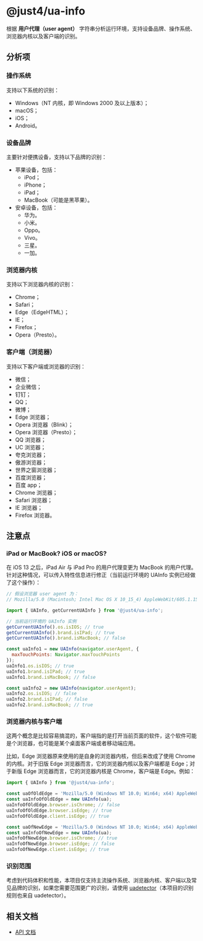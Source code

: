 # @just4/ua-info

根据 **用户代理（user agent）** 字符串分析运行环境，支持设备品牌、操作系统、浏览器内核以及客户端的识别。

## 分析项

### 操作系统

支持以下系统的识别：

- Windows（NT 内核，即 Windows 2000 及以上版本）；
- macOS；
- iOS；
- Android。

### 设备品牌

主要针对便携设备，支持以下品牌的识别：

- 苹果设备，包括：
  - iPod；
  - iPhone；
  - iPad；
  - MacBook（可能是黑苹果）。
- 安卓设备，包括：
  - 华为。
  - 小米。
  - Oppo。
  - Vivo。
  - 三星。
  - 一加。

### 浏览器内核

支持以下浏览器内核的识别：

- Chrome；
- Safari；
- Edge（EdgeHTML）；
- IE；
- Firefox；
- Opera（Presto）。

### 客户端（浏览器）

支持以下客户端或浏览器的识别：

- 微信；
- 企业微信；
- 钉钉；
- QQ；
- 微博；
- Edge 浏览器；
- Opera 浏览器（Blink）；
- Opera 浏览器（Presto）；
- QQ 浏览器；
- UC 浏览器；
- 夸克浏览器；
- 傲游浏览器；
- 世界之窗浏览器；
- 百度浏览器；
- 百度 app；
- Chrome 浏览器；
- Safari 浏览器；
- IE 浏览器；
- Firefox 浏览器。

## 注意点

### iPad or MacBook? iOS or macOS?

在 iOS 13 之后，iPad Air 与 iPad Pro 的用户代理变更为 MacBook 的用户代理。针对这种情况，可以传入特性信息进行修正（当前运行环境的 UAInfo 实例已经做了这个操作）：

```javascript
// 假设浏览器 user agent 为：
// Mozilla/5.0 (Macintosh; Intel Mac OS X 10_15_4) AppleWebKit/605.1.15 (KHTML, like Gecko) Version/13.1.1 Safari/605.1.15

import { UAInfo, getCurrentUAInfo } from '@just4/ua-info';

// 当前运行环境的 UAInfo 实例
getCurrentUAInfo().os.isIOS; // true
getCurrentUAInfo().brand.isIPad; // true
getCurrentUAInfo().brand.isMacBook; // false

const uaInfo1 = new UAInfo(navigator.userAgent, {
  maxTouchPoints: Navigator.maxTouchPoints
});
uaInfo1.os.isIOS; // true
uaInfo1.brand.isIPad; // true
uaInfo1.brand.isMacBook; // false

const uaInfo2 = new UAInfo(navigator.userAgent);
uaInfo2.os.isIOS; // false
uaInfo2.brand.isIPad; // false
uaInfo2.brand.isMacBook; // true
```

### 浏览器内核与客户端

这两个概念是比较容易搞混的，客户端指的是打开当前页面的软件，这个软件可能是个浏览器，也可能是某个桌面客户端或者移动端应用。

比如，Edge 浏览器原来使用的是自身的浏览器内核，但后来改成了使用 Chrome 的内核。对于旧版 Edge 浏览器而言，它的浏览器内核以及客户端都是 Edge；对于新版 Edge 浏览器而言，它的浏览器内核是 Chrome，客户端是 Edge。例如：

```javascript
import { UAInfo } from '@just4/ua-info';

const uaOfOldEdge = 'Mozilla/5.0 (Windows NT 10.0; Win64; x64) AppleWebKit/537.36 (KHTML, like Gecko) Chrome/64.0.3282.140 Safari/537.36 Edge/18.17763';
const uaInfoOfOldEdge = new UAInfo(ua);
uaInfoOfOldEdge.browser.isChrome; // false
uaInfoOfOldEdge.browser.isEdge; // true
uaInfoOfOldEdge.client.isEdge; // true

const uaOfNewEdge = 'Mozilla/5.0 (Windows NT 10.0; Win64; x64) AppleWebKit/537.36 (KHTML, like Gecko) Chrome/91.0.4501.0 Safari/537.36 Edg/91.0.866.0';
const uaInfoOfNewEdge = new UAInfo(ua);
uaInfoOfNewEdge.browser.isChrome; // true
uaInfoOfNewEdge.browser.isEdge; // false
uaInfoOfNewEdge.client.isEdge; // true
```

### 识别范围

考虑到代码体积和性能，本项目仅支持主流操作系统、浏览器内核、客户端以及常见品牌的识别，如果您需要范围更广的识别，请使用 [uadetector](https://www.npmjs.com/package/uadetector)（本项目的识别规则也来自 uadetector）。


## 相关文档
- [API 文档](https://heeroluo.github.io/just4/ua-info/index.html)
